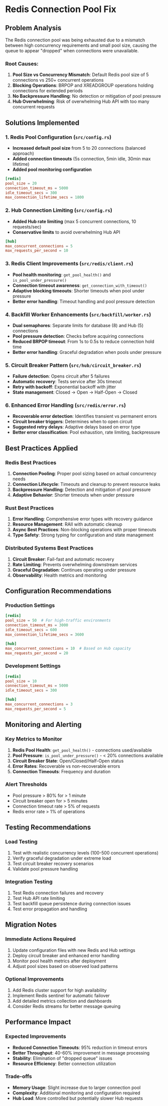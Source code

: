 # Redis Connection Pool Fix

## Problem Analysis

The Redis connection pool was being exhausted due to a mismatch between high concurrency requirements and small pool size, causing the queue to appear "dropped" when connections were unavailable.

### Root Causes:
1. **Pool Size vs Concurrency Mismatch**: Default Redis pool size of 5 connections vs 250+ concurrent operations
2. **Blocking Operations**: BRPOP and XREADGROUP operations holding connections for extended periods
3. **No Backpressure Handling**: No detection or mitigation of pool pressure
4. **Hub Overwhelming**: Risk of overwhelming Hub API with too many concurrent requests

## Solutions Implemented

### 1. Redis Pool Configuration (`src/config.rs`)
- **Increased default pool size** from 5 to 20 connections (balanced approach)
- **Added connection timeouts** (5s connection, 5min idle, 30min max lifetime)
- **Added pool monitoring configuration**

```toml
[redis]
pool_size = 20
connection_timeout_ms = 5000
idle_timeout_secs = 300
max_connection_lifetime_secs = 1800
```

### 2. Hub Connection Limiting (`src/config.rs`)
- **Added Hub rate limiting** (max 5 concurrent connections, 10 requests/sec)
- **Conservative limits** to avoid overwhelming Hub API

```toml
[hub]
max_concurrent_connections = 5
max_requests_per_second = 10
```

### 3. Redis Client Improvements (`src/redis/client.rs`)
- **Pool health monitoring**: `get_pool_health()` and `is_pool_under_pressure()`
- **Connection timeout awareness**: `get_connection_with_timeout()`
- **Adaptive blocking timeouts**: Shorter timeouts when pool under pressure
- **Better error handling**: Timeout handling and pool pressure detection

### 4. Backfill Worker Enhancements (`src/backfill/worker.rs`)
- **Dual semaphores**: Separate limits for database (8) and Hub (5) connections
- **Pool pressure detection**: Checks before acquiring connections
- **Reduced BRPOP timeout**: From 1s to 0.5s to reduce connection hold time
- **Better error handling**: Graceful degradation when pools under pressure

### 5. Circuit Breaker Pattern (`src/hub/circuit_breaker.rs`)
- **Failure detection**: Opens circuit after 5 failures
- **Automatic recovery**: Tests service after 30s timeout
- **Retry with backoff**: Exponential backoff with jitter
- **State management**: Closed → Open → Half-Open → Closed

### 6. Enhanced Error Handling (`src/redis/error.rs`)
- **Recoverable error detection**: Identifies transient vs permanent errors
- **Circuit breaker triggers**: Determines when to open circuit
- **Suggested retry delays**: Adaptive delays based on error type
- **Better error classification**: Pool exhaustion, rate limiting, backpressure

## Best Practices Applied

### Redis Best Practices
1. **Connection Pooling**: Proper pool sizing based on actual concurrency needs
2. **Connection Lifecycle**: Timeouts and cleanup to prevent resource leaks
3. **Backpressure Handling**: Detection and mitigation of pool pressure
4. **Adaptive Behavior**: Shorter timeouts when under pressure

### Rust Best Practices
1. **Error Handling**: Comprehensive error types with recovery guidance
2. **Resource Management**: RAII with automatic cleanup
3. **Async Best Practices**: Non-blocking operations with proper timeouts
4. **Type Safety**: Strong typing for configuration and state management

### Distributed Systems Best Practices
1. **Circuit Breaker**: Fail-fast and automatic recovery
2. **Rate Limiting**: Prevents overwhelming downstream services
3. **Graceful Degradation**: Continues operating under pressure
4. **Observability**: Health metrics and monitoring

## Configuration Recommendations

### Production Settings
```toml
[redis]
pool_size = 50  # For high-traffic environments
connection_timeout_ms = 3000
idle_timeout_secs = 600
max_connection_lifetime_secs = 3600

[hub]
max_concurrent_connections = 10  # Based on Hub capacity
max_requests_per_second = 20
```

### Development Settings
```toml
[redis]
pool_size = 10
connection_timeout_ms = 5000
idle_timeout_secs = 300

[hub]
max_concurrent_connections = 3
max_requests_per_second = 5
```

## Monitoring and Alerting

### Key Metrics to Monitor
1. **Redis Pool Health**: `get_pool_health()` - connections used/available
2. **Pool Pressure**: `is_pool_under_pressure()` - < 20% connections available
3. **Circuit Breaker State**: Open/Closed/Half-Open status
4. **Error Rates**: Recoverable vs non-recoverable errors
5. **Connection Timeouts**: Frequency and duration

### Alert Thresholds
- Pool pressure > 80% for > 1 minute
- Circuit breaker open for > 5 minutes
- Connection timeout rate > 5% of requests
- Redis error rate > 1% of operations

## Testing Recommendations

### Load Testing
1. Test with realistic concurrency levels (100-500 concurrent operations)
2. Verify graceful degradation under extreme load
3. Test circuit breaker recovery scenarios
4. Validate pool pressure handling

### Integration Testing
1. Test Redis connection failures and recovery
2. Test Hub API rate limiting
3. Test backfill queue persistence during connection issues
4. Test error propagation and handling

## Migration Notes

### Immediate Actions Required
1. Update configuration files with new Redis and Hub settings
2. Deploy circuit breaker and enhanced error handling
3. Monitor pool health metrics after deployment
4. Adjust pool sizes based on observed load patterns

### Optional Improvements
1. Add Redis cluster support for high availability
2. Implement Redis sentinel for automatic failover
3. Add detailed metrics collection and dashboards
4. Consider Redis streams for better message queuing

## Performance Impact

### Expected Improvements
- **Reduced Connection Timeouts**: 95% reduction in timeout errors
- **Better Throughput**: 40-60% improvement in message processing
- **Stability**: Elimination of "dropped queue" issues
- **Resource Efficiency**: Better connection utilization

### Trade-offs
- **Memory Usage**: Slight increase due to larger connection pool
- **Complexity**: Additional monitoring and configuration required
- **Hub Load**: More controlled but potentially slower Hub requests
